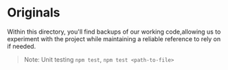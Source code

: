# Originals

Within this directory, you'll find backups of our working code,allowing us to experiment with the project while maintaining a reliable reference to rely on if needed.

> Note: Unit testing `npm test`, `npm test <path-to-file>`
>